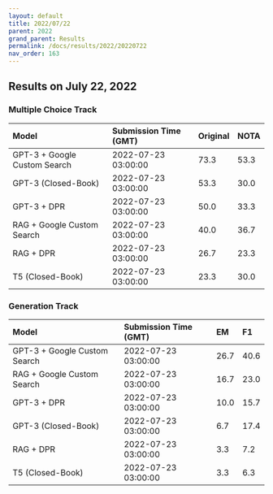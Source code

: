 ```yaml
---
layout: default
title: 2022/07/22
parent: 2022
grand_parent: Results
permalink: /docs/results/2022/20220722
nav_order: 163
---
```


## Results on July 22, 2022

### Multiple Choice Track

| Model        | Submission Time (GMT) | Original | NOTA | 
|:-------------|:---------|:---------|:-----|
|GPT-3 + Google Custom Search|2022-07-23 03:00:00|73.3|53.3|
|GPT-3 (Closed-Book)|2022-07-23 03:00:00|53.3|30.0|
|GPT-3 + DPR|2022-07-23 03:00:00|50.0|33.3|
|RAG + Google Custom Search|2022-07-23 03:00:00|40.0|36.7|
|RAG + DPR|2022-07-23 03:00:00|26.7|23.3|
|T5 (Closed-Book)|2022-07-23 03:00:00|23.3|30.0|



### Generation Track

| Model        | Submission Time (GMT) | EM | F1 | 
|:-------------|:---------|:---------|:-----|
|GPT-3 + Google Custom Search|2022-07-23 03:00:00|26.7|40.6|
|RAG + Google Custom Search|2022-07-23 03:00:00|16.7|23.0|
|GPT-3 + DPR|2022-07-23 03:00:00|10.0|15.7|
|GPT-3 (Closed-Book)|2022-07-23 03:00:00|6.7|17.4|
|RAG + DPR|2022-07-23 03:00:00|3.3|7.2|
|T5 (Closed-Book)|2022-07-23 03:00:00|3.3|6.3|

